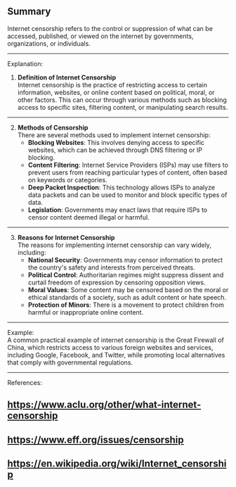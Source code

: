 ## Summary
Internet censorship refers to the control or suppression of what can be accessed, published, or viewed on the internet by governments, organizations, or individuals.

--- 

Explanation:

1. **Definition of Internet Censorship**  
   Internet censorship is the practice of restricting access to certain information, websites, or online content based on political, moral, or other factors. This can occur through various methods such as blocking access to specific sites, filtering content, or manipulating search results.

---

2. **Methods of Censorship**  
   There are several methods used to implement internet censorship:
   - **Blocking Websites**: This involves denying access to specific websites, which can be achieved through DNS filtering or IP blocking.
   - **Content Filtering**: Internet Service Providers (ISPs) may use filters to prevent users from reaching particular types of content, often based on keywords or categories.
   - **Deep Packet Inspection**: This technology allows ISPs to analyze data packets and can be used to monitor and block specific types of data.
   - **Legislation**: Governments may enact laws that require ISPs to censor content deemed illegal or harmful.

---

3. **Reasons for Internet Censorship**  
   The reasons for implementing internet censorship can vary widely, including:
   - **National Security**: Governments may censor information to protect the country's safety and interests from perceived threats.
   - **Political Control**: Authoritarian regimes might suppress dissent and curtail freedom of expression by censoring opposition views.
   - **Moral Values**: Some content may be censored based on the moral or ethical standards of a society, such as adult content or hate speech.
   - **Protection of Minors**: There is a movement to protect children from harmful or inappropriate online content.

---

Example:  
A common practical example of internet censorship is the Great Firewall of China, which restricts access to various foreign websites and services, including Google, Facebook, and Twitter, while promoting local alternatives that comply with governmental regulations.

---

References: 
## https://www.aclu.org/other/what-internet-censorship ## 
## https://www.eff.org/issues/censorship ## 
## https://en.wikipedia.org/wiki/Internet_censorship ##